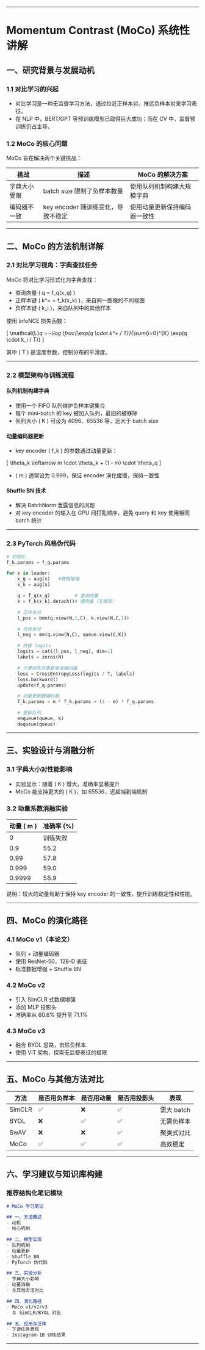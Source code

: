 
---

# Momentum Contrast (MoCo) 系统性讲解

## 一、研究背景与发展动机

### 1.1 对比学习的兴起

- 对比学习是一种无监督学习方法，通过拉近正样本对、推远负样本对来学习表征。
- 在 NLP 中，BERT/GPT 等预训练模型已取得巨大成功；而在 CV 中，监督预训练仍占主导。

### 1.2 MoCo 的核心问题

MoCo 旨在解决两个关键挑战：

| 挑战 | 描述 | MoCo 的解决方案 |
|------|------|------------------|
| 字典大小受限 | batch size 限制了负样本数量 | 使用队列机制构建大规模字典 |
| 编码器不一致 | key encoder 随训练变化，导致不稳定 | 使用动量更新保持编码器一致性 |

---

## 二、MoCo 的方法机制详解

### 2.1 对比学习视角：字典查找任务

MoCo 将对比学习形式化为字典查找：

- 查询向量 \( q = f_q(x_q) \)
- 正样本键 \( k^+ = f_k(x_k) \)，来自同一图像的不同视图
- 负样本键 \( k_i \)，来自队列中的其他样本

使用 InfoNCE 损失函数：

\[
\mathcal{L}_q = -\log \frac{\exp(q \cdot k^+ / T)}{\sum_{i=0}^{K} \exp(q \cdot k_i / T)}
\]

其中 \( T \) 是温度参数，控制分布的平滑度。

---

### 2.2 模型架构与训练流程

#### 队列机制构建字典

- 使用一个 FIFO 队列维护负样本键集合
- 每个 mini-batch 的 key 被加入队列，最旧的被移除
- 队列大小 \( K \) 可设为 4096、65536 等，远大于 batch size

#### 动量编码器更新

- key encoder \( f_k \) 的参数通过动量更新：

\[
\theta_k \leftarrow m \cdot \theta_k + (1 - m) \cdot \theta_q
\]

- \( m \) 通常设为 0.999，保证 encoder 演化缓慢，保持一致性

#### Shuffle BN 技术

- 解决 BatchNorm 泄露信息的问题
- 对 key encoder 的输入在 GPU 间打乱顺序，避免 query 和 key 使用相同 batch 统计

---

### 2.3 PyTorch 风格伪代码

```python
# 初始化
f_k.params = f_q.params

for x in loader:
    x_q = aug(x)   #数据增强
    x_k = aug(x)

    q = f_q(x_q)         # 查询向量
    k = f_k(x_k).detach()# 键向量（无梯度）

    # 正样本对
    l_pos = bmm(q.view(N,1,C), k.view(N,C,1))

    # 负样本对
    l_neg = mm(q.view(N,C), queue.view(C,K))

    # 拼接 logits
    logits = cat([l_pos, l_neg], dim=1)
    labels = zeros(N)

    # 计算损失并更新查询编码器
    loss = CrossEntropyLoss(logits / T, labels)
    loss.backward()
    update(f_q.params)

    # 动量更新键编码器
    f_k.params = m * f_k.params + (1 - m) * f_q.params

    # 更新队列
    enqueue(queue, k)
    dequeue(queue)
```

---

## 三、实验设计与消融分析

### 3.1 字典大小对性能影响

- 实验显示：随着 \( K \) 增大，准确率显著提升
- MoCo 能支持更大的 \( K \)，如 65536，远超端到端机制

### 3.2 动量系数消融实验

| 动量 \( m \) | 准确率 (%) |
|-------------|------------|
| 0           | 训练失败   |
| 0.9         | 55.2       |
| 0.99        | 57.8       |
| 0.999       | 59.0       |
| 0.9999      | 58.9       |

说明：较大的动量有助于保持 key encoder 的一致性，提升训练稳定性和性能。

---

## 四、MoCo 的演化路径

### 4.1 MoCo v1（本论文）

- 队列 + 动量编码器
- 使用 ResNet-50，128-D 表征
- 标准数据增强 + Shuffle BN

### 4.2 MoCo v2

- 引入 SimCLR 式数据增强
- 添加 MLP 投影头
- 准确率从 60.6% 提升至 71.1%

### 4.3 MoCo v3

- 融合 BYOL 思路，去除负样本
- 使用 ViT 架构，探索无监督表征的极限

---

## 五、MoCo 与其他方法对比

| 方法 | 是否用负样本 | 是否用动量 | 是否用投影头 | 表现 |
|------|---------------|-------------|----------------|------|
| SimCLR | ✅ | ❌ | ✅ | 需大 batch |
| BYOL   | ❌ | ✅ | ✅ | 无需负样本 |
| SwAV   | ❌ | ❌ | ✅ | 聚类式对比 |
| MoCo   | ✅ | ✅ | ✅ | 高效稳定 |

---

## 六、学习建议与知识库构建

### 推荐结构化笔记模块

```markdown
# MoCo 学习笔记

## 一、方法概述
- 动机
- 核心机制

## 二、模型实现
- 队列机制
- 动量更新
- Shuffle BN
- PyTorch 伪代码

## 三、实验分析
- 字典大小影响
- 动量消融
- 与其他方法对比

## 四、演化路径
- MoCo v1/v2/v3
- 与 SimCLR/BYOL 对比

## 五、应用与迁移
- 下游任务表现
- Instagram-1B 训练结果
```

---
